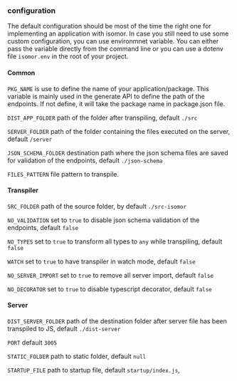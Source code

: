 ### configuration

The default configuration should be most of the time the right one for implementing an application with isomor. In case you still need to use some custom configuration, you can use environmnet variable. You can either pass the variable directly from the command line or you can use a dotenv file `isomor.env` in the root of your project.

#### Common

`PKG_NAME` is use to define the name of your application/package. This variable is mainly used in the generate API to define the path of the endpoints. If not define, it will take the package name in package.json file.

`DIST_APP_FOLDER` path of the folder after transpiling, default `./src`

`SERVER_FOLDER` path of the folder containing the files executed on the server, default `/server`

`JSON_SCHEMA_FOLDER` destination path where the json schema files are saved for validation of the endpoints, default `./json-schema`

`FILES_PATTERN` file pattern to transpile.

#### Transpiler

`SRC_FOLDER` path of the source folder, by default `./src-isomor`

`NO_VALIDATION` set to `true` to disable json schema validation of the endpoints, default `false`

`NO_TYPES` set to `true` to transform all types to `any` while transpiling, default `false`

`WATCH` set to `true` to have transpiler in watch mode, default `false`

`NO_SERVER_IMPORT` set to `true` to remove all server import, default `false`

`NO_DECORATOR` set to `true` to disable typescript decorator, default `false`

#### Server

`DIST_SERVER_FOLDER` path of the destination folder after server file has been transpiled to JS, default `./dist-server`

`PORT` default `3005`

`STATIC_FOLDER` path to static folder, default `null`

`STARTUP_FILE` path to startup file, default `startup/index.js`,
